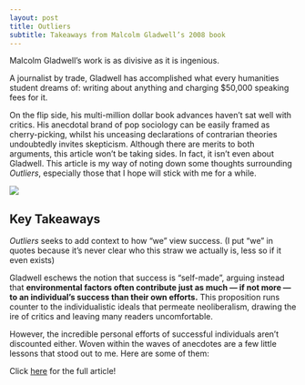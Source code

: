 ```yaml
---
layout: post
title: Outliers 
subtitle: Takeaways from Malcolm Gladwell’s 2008 book
---
```


Malcolm Gladwell’s work is as divisive as it is ingenious.

A journalist by trade, Gladwell has accomplished what every humanities student dreams of: writing about anything and charging $50,000 speaking fees for it.

On the flip side, his multi-million dollar book advances haven’t sat well with critics. His anecdotal brand of pop sociology can be easily framed as cherry-picking, whilst his unceasing declarations of contrarian theories undoubtedly invites skepticism.
Although there are merits to both arguments, this article won’t be taking sides. In fact, it isn’t even about Gladwell. This article is my way of noting down some thoughts surrounding _Outliers_, especially those that I hope will stick with me for a while.

<img src="{{ site.url }}/assets/blog/outliers.jpg">


## Key Takeaways

_Outliers_ seeks to add context to how “we” view success. (I put “we” in quotes because it’s never clear who this straw we actually is, less so if it even exists)

Gladwell eschews the notion that success is “self-made”, arguing instead that **environmental factors often contribute just as much — if not more — to an individual’s success than their own efforts.** This proposition runs counter to the individualistic ideals that permeate neoliberalism, drawing the ire of critics and leaving many readers uncomfortable.

However, the incredible personal efforts of successful individuals aren’t discounted either. Woven within the waves of anecdotes are a few little lessons that stood out to me. Here are some of them:

Click <a href="https://medium.com/@hudson.yuen/outliers-62fe7ef5deca" target="_blank">here</a> for the full article!